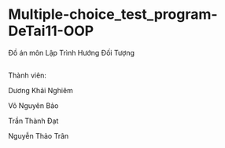 # Multiple-choice_test_program-DeTai11-OOP
Đồ án môn Lập Trình Hướng Đối Tượng
##
Thành viên:

Dương Khải Nghiêm

Võ Nguyên Bảo

Trần Thành Đạt

Nguyễn Thảo Trân
